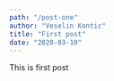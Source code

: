 ```yaml
---
path: "/post-one"
author: "Veselin Kontic"
title: "First post"
date: "2020-03-10"
---
```

This is first post
